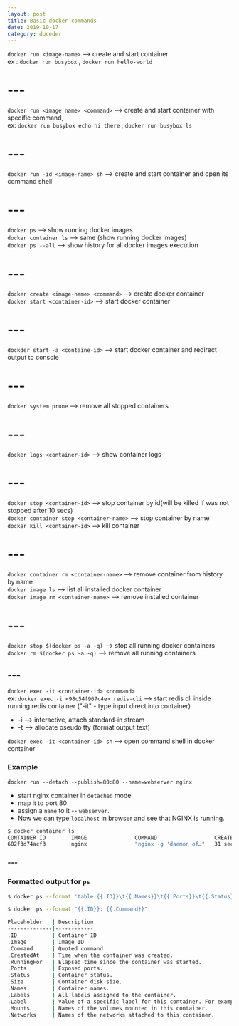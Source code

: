 ```yaml
---
layout: post
title: Basic docker commands
date: 2019-10-17
category: doceder
---  
```


`docker run <image-name>` --> create and start container  
ex : `docker run busybox` , `docker run hello-world`  

# ---  

`docker run <image name> <command>` --> create and start container with specific command,  
ex: `docker run busybox echo hi there` , `docker run busybox ls`  

# ---  

`docker run -id <image-name> sh` --> create and start container and open its command shell  

# ---  
  
`docker ps`           --> show running docker images  
`docker container ls` --> same (show running docker images)  
`docker ps --all`     --> show history for all docker images execution  
  
# ---  
  
`docker create <image-name> <command>` --> create docker container  
`docker start <container-id>`           --> start docker container  

# ---  
  
`dockder start -a <containe-id>`        --> start docker container and redirect output to console  

# ---  
  
`docker system prune` --> remove all stopped containers  

# ---  
  
`docker logs <container-id>` --> show container logs  

# ---  
  
`docker stop <container-id>`             --> stop container by id(will be killed if was not stopped after 10 secs)  
`docker container stop <container-name>` --> stop container by name  
`docker kill <container-id>`             --> kill container  

# ---  
  
`docker container rm <container-name>` --> remove container from history by name  
`docker image ls`                      --> list all installed docker container  
`docker image rm <container-name>`     --> remove installed container  

# ---  
  
`docker stop $(docker ps -a -q)`       --> stop all running docker containers  
`docker rm $(docker ps -a -q)`         --> remove all running containers  

## ---  
  
`docker exec -it <container-id> <command>`  
ex: `docker exec -i <98c54f967c4e> redis-cli` --> start redis cli inside running redis container ("-it" - type input direct into container)  
+ -i --> interactive, attach standard-in stream  
+ -t --> allocate pseudo tty (format output text)  

`docker exec -it <container-id> sh` --> open command shell in docker container  
  
### Example

`docker run --detach --publish=80:80 --name=webserver nginx`
+ start nginx container in `detached` mode
+ map it to port 80 
+ assign a `name` to it -- `webserver`. 
+ Now we can type `localhost` in browser and see that NGINX is running.
  
```bash
$ docker container ls
CONTAINER ID        IMAGE               COMMAND                  CREATED             STATUS              PORTS                NAMES
602f3d74acf3        nginx               "nginx -g 'daemon of…"   31 seconds ago      Up 30 seconds       0.0.0.0:80->80/tcp   webserver
```

### ---

### Formatted output for `ps`
```bash
$ docker ps --format 'table {{.ID}}\t{{.Names}}\t{{.Ports}}\t{{.Status}}'

$ docker ps --format "{{.ID}}: {{.Command}}"

Placeholder   | Description
--------------|------------
.ID           | Container ID
.Image        | Image ID
.Command      | Quoted command
.CreatedAt    | Time when the container was created.
.RunningFor   | Elapsed time since the container was started.
.Ports        | Exposed ports.
.Status       | Container status.
.Size         | Container disk size.
.Names        | Container names.
.Labels       | All labels assigned to the container.
.Label        | Value of a specific label for this container. For example '{{.Label "com.docker.swarm.cpu"}}'
.Mounts       | Names of the volumes mounted in this container.
.Networks     | Names of the networks attached to this container.
```
